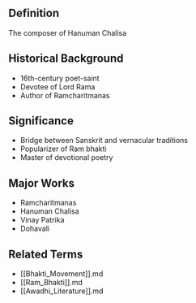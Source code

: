 

## Definition

The composer of Hanuman Chalisa

## Historical Background

- 16th-century poet-saint
- Devotee of Lord Rama
- Author of Ramcharitmanas

## Significance

- Bridge between Sanskrit and vernacular traditions
- Popularizer of Ram bhakti
- Master of devotional poetry

## Major Works

- Ramcharitmanas
- Hanuman Chalisa
- Vinay Patrika
- Dohavali

## Related Terms

- [[Bhakti_Movement]].md
- [[Ram_Bhakti]].md
- [[Awadhi_Literature]].md